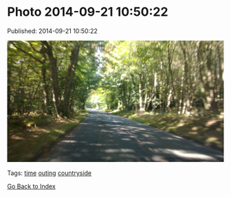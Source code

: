 
# Photo 2014-09-21 10:50:22

Published: 2014-09-21 10:50:22

![](98045333542-0.jpg)

Tags: [time](tag-time.md) [outing](tag-outing.md) [countryside](tag-countryside.md)

[Go Back to Index](index.md)
